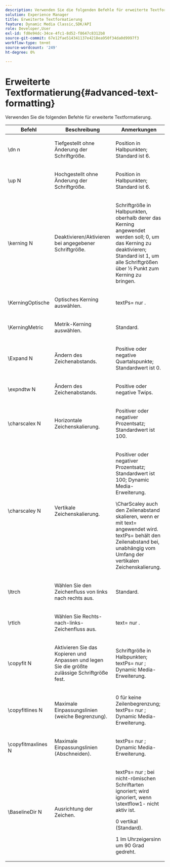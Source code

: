 ```yaml
---
description: Verwenden Sie die folgenden Befehle für erweiterte Textformatierung.
solution: Experience Manager
title: Erweiterte Textformatierung
feature: Dynamic Media Classic,SDK/API
role: Developer,User
exl-id: fd0e94dc-34ce-4fc1-8d52-f8647c8312b8
source-git-commit: 67e12fae514341137e4218ea950f34da0d9997f3
workflow-type: tm+mt
source-wordcount: '249'
ht-degree: 0%

---
```


# Erweiterte Textformatierung{#advanced-text-formatting}

Verwenden Sie die folgenden Befehle für erweiterte Textformatierung.

<table id="table_43B2EB887C0F471BB60C23B570E7D3D2"> 
 <thead> 
  <tr> 
   <th class="entry"> Befehl </th> 
   <th class="entry"> Beschreibung </th> 
   <th class="entry"> Anmerkungen </th> 
  </tr> 
 </thead>
 <tbody> 
  <tr> 
   <td> <span class="codeph"> \dn <span class="varname"> n </span> </span> </td> 
   <td> <p>Tiefgestellt ohne Änderung der Schriftgröße. </p> </td> 
   <td> <p>Position in Halbpunkten; Standard ist 6. </p> </td> 
  </tr> 
  <tr> 
   <td> <span class="codeph"> \up <span class="varname"> N </span> </span> </td> 
   <td> <p>Hochgestellt ohne Änderung der Schriftgröße. </p> </td> 
   <td> <p>Position in Halbpunkten; Standard ist 6. </p> </td> 
  </tr> 
  <tr> 
   <td> <span class="codeph"> \kerning <span class="varname"> N </span> </span> </td> 
   <td> <p>Deaktivieren/Aktivieren bei angegebener Schriftgröße. </p> </td> 
   <td> <p>Schriftgröße in Halbpunkten, oberhalb derer das Kerning angewendet werden soll; 0, um das Kerning zu deaktivieren; Standard ist 1, um alle Schriftgrößen über ½ Punkt zum Kerning zu bringen. </p> </td> 
  </tr> 
  <tr> 
   <td> <span class="codeph"> \KerningOptische </span> </td> 
   <td> <p>Optisches Kerning auswählen. </p> </td> 
   <td> <p> <span class="codeph"> textPs= nur </span>. </p> </td> 
  </tr> 
  <tr> 
   <td> <span class="codeph"> \KerningMetric </span> </td> 
   <td> <p>Metrik-Kerning auswählen. </p> </td> 
   <td> <p>Standard. </p> </td> 
  </tr> 
  <tr> 
   <td> <span class="codeph"> \Expand <span class="varname"> N </span> </span> </td> 
   <td> <p>Ändern des Zeichenabstands. </p> </td> 
   <td> <p>Positive oder negative Quartalspunkte; Standardwert ist 0. </p> </td> 
  </tr> 
  <tr> 
   <td> <span class="codeph"> \expndtw <span class="varname"> N </span> </span> </td> 
   <td> <p>Ändern des Zeichenabstands. </p> </td> 
   <td> <p>Positive oder negative Twips. </p> </td> 
  </tr> 
  <tr> 
   <td> <span class="codeph"> \charscalex <span class="varname"> N </span> </span> </td> 
   <td> <p>Horizontale Zeichenskalierung. </p> </td> 
   <td> <p>Positiver oder negativer Prozentsatz; Standardwert ist 100. </p> </td> 
  </tr> 
  <tr> 
   <td> <span class="codeph"> \charscaley <span class="varname"> N </span> </span> </td> 
   <td> <p>Vertikale Zeichenskalierung. </p> </td> 
   <td> <p>Positiver oder negativer Prozentsatz; Standardwert ist 100; Dynamic Media-Erweiterung. </p> <p> <span class="codeph"> \CharScaley </span> auch den Zeilenabstand skalieren, wenn er mit <span class="codeph"> text= </span> angewendet wird. <span class="codeph"> textPs= </span> behält den Zeilenabstand bei, unabhängig vom Umfang der vertikalen Zeichenskalierung. </p> </td> 
  </tr> 
  <tr> 
   <td> <span class="codeph"> \ltrch </span> </td> 
   <td> <p>Wählen Sie den Zeichenfluss von links nach rechts aus. </p> </td> 
   <td> <p>Standard. </p> </td> 
  </tr> 
  <tr> 
   <td> <span class="codeph"> \rtlch </span> </td> 
   <td> <p>Wählen Sie Rechts-nach-links-Zeichenfluss aus. </p> </td> 
   <td> <p> <span class="codeph"> text= nur </span>. </p> </td> 
  </tr> 
  <tr> 
   <td> <span class="codeph"> \copyfit <span class="varname"> N </span> </span> </td> 
   <td> <p>Aktivieren Sie das Kopieren und Anpassen und legen Sie die größte zulässige Schriftgröße fest. </p> </td> 
   <td> <p>Schriftgröße in Halbpunkten; <span class="codeph"> textPs= nur </span>; Dynamic Media-Erweiterung. </p> </td> 
  </tr> 
  <tr> 
   <td> <span class="codeph"> \copyfitlines <span class="varname"> N </span> </span> </td> 
   <td> <p>Maximale Einpassungslinien (weiche Begrenzung). </p> </td> 
   <td> <p>0 für keine Zeilenbegrenzung; <span class="codeph"> textPs= nur </span>; Dynamic Media-Erweiterung. </p> </td> 
  </tr> 
  <tr> 
   <td> <span class="codeph"> \copyfitmaxlines <span class="varname"> N </span> </span> </td> 
   <td> <p>Maximale Einpassungslinien (Abschneiden). </p> </td> 
   <td> <p> <span class="codeph"> textPs= nur </span>; Dynamic Media-Erweiterung. </p> </td> 
  </tr> 
  <tr> 
   <td> <span class="codeph"> \BaselineDir <span class="varname"> N </span> </span> </td> 
   <td> <p>Ausrichtung der Zeichen. </p> </td> 
   <td> <p> <span class="codeph"> textPs= nur </span>; bei nicht-römischen Schriftarten ignoriert; wird ignoriert, wenn <span class="codeph"> \stextflow1-</span> nicht aktiv ist. </p> <p>0 vertikal (Standard). </p> <p>1 Im Uhrzeigersinn um 90 Grad gedreht. </p> </td> 
  </tr> 
 </tbody> 
</table>
